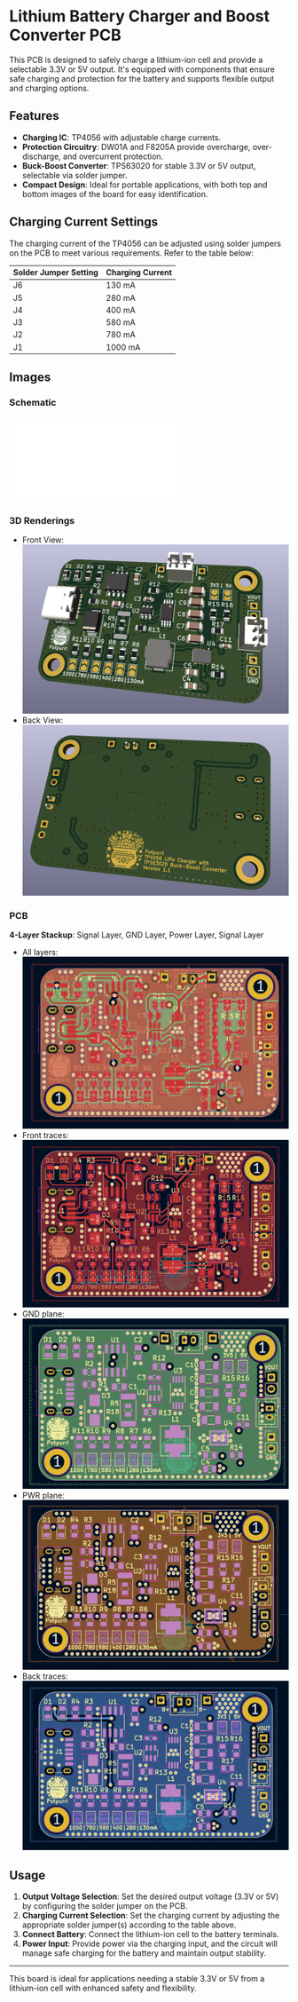 # Lithium Battery Charger and Boost Converter PCB

This PCB is designed to safely charge a lithium-ion cell and provide a selectable 3.3V or 5V output. It's equipped with components that ensure safe charging and protection for the battery and supports flexible output and charging options. 

## Features

- **Charging IC**: TP4056 with adjustable charge currents.
- **Protection Circuitry**: DW01A and F8205A provide overcharge, over-discharge, and overcurrent protection.
- **Buck-Boost Converter**: TPS63020 for stable 3.3V or 5V output, selectable via solder jumper.
- **Compact Design**: Ideal for portable applications, with both top and bottom images of the board for easy identification.

## Charging Current Settings

The charging current of the TP4056 can be adjusted using solder jumpers on the PCB to meet various requirements. Refer to the table below:

| Solder Jumper Setting | Charging Current |
|-----------------------|------------------|
| J6                    | 130 mA          |
| J5                    | 280 mA          |
| J4                    | 400 mA          |
| J3                    | 580 mA          |
| J2                    | 780 mA          |
| J1                    | 1000 mA         |

## Images

### Schematic
![Schematic](imgs/schematic_v1.1.pdf)

### 3D Renderings
- Front View: ![3D Front](imgs/3d-front-v1.1.png)
- Back View: ![3D Back](imgs/3d-back-v1.1.png)

### PCB
**4-Layer Stackup**: Signal Layer, GND Layer, Power Layer, Signal Layer
- All layers: ![PCB - All Layers](imgs/pcb_v1.1.png)
- Front traces: ![PCB - Front](imgs/pcb-front_v1.1.png)
- GND plane: ![PCB - GND](imgs/pcb-gnd_v1.1.png)
- PWR plane: ![PCB - PWR](imgs/pcb-pwr_v1.1.png)
- Back traces: ![PCB - Back](imgs/pcb-back_v1.1.png)

## Usage

1. **Output Voltage Selection**: Set the desired output voltage (3.3V or 5V) by configuring the solder jumper on the PCB.
2. **Charging Current Selection**: Set the charging current by adjusting the appropriate solder jumper(s) according to the table above.
3. **Connect Battery**: Connect the lithium-ion cell to the battery terminals.
4. **Power Input**: Provide power via the charging input, and the circuit will manage safe charging for the battery and maintain output stability.

---

This board is ideal for applications needing a stable 3.3V or 5V from a lithium-ion cell with enhanced safety and flexibility.
